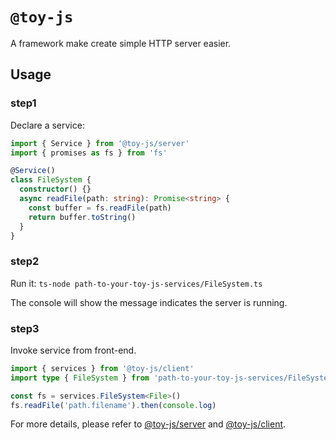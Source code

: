 # `@toy-js`

A framework make create simple HTTP server easier.

## Usage

### step1

Declare a service:

```ts
import { Service } from '@toy-js/server'
import { promises as fs } from 'fs'

@Service()
class FileSystem {
  constructor() {}
  async readFile(path: string): Promise<string> {
    const buffer = fs.readFile(path)
    return buffer.toString()
  }
}
```

### step2

Run it:
`ts-node path-to-your-toy-js-services/FileSystem.ts`

The console will show the message indicates the server is running.

### step3

Invoke service from front-end.

```ts
import { services } from '@toy-js/client'
import type { FileSystem } from 'path-to-your-toy-js-services/FileSystem'

const fs = services.FileSystem<File>()
fs.readFile('path.filename').then(console.log)
```

For more details, please refer to [@toy-js/server](https://github.com/jituanlin/toy-js/tree/master/packages/server)
and [@toy-js/client](https://github.com/jituanlin/toy-js/tree/master/packages/client).
